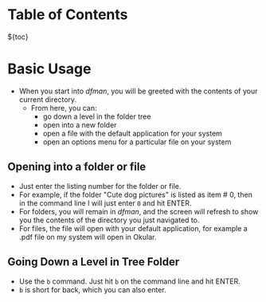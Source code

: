 # Table of Contents

${toc}

# Basic Usage

- When you start into _dfman_, you will be greeted with the contents of your current directory.
    - From here, you can: 
        - go down a level in the folder tree
        - open into a new folder
        - open a file with the default application for your system
        - open an options menu for a particular file on your system

## Opening into a folder or file

- Just enter the listing number for the folder or file.
- For example, if the folder "Cute dog pictures" is listed as item # 0, then in the command line I will just enter `0` and hit ENTER.
- For folders, you will remain in _dfman_, and the screen will refresh to show you the contents of the directory you just navigated to.
- For files, the file will open with your default application, for example a .pdf file on my system will open in Okular.

## Going Down a Level in Tree Folder

- Use the `b` command. Just hit `b` on the command line and hit ENTER. 
- `b` is short for back, which you can also enter.


